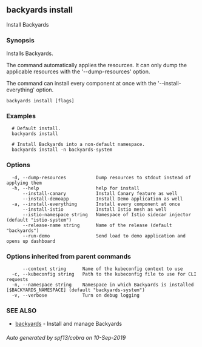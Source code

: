 ## backyards install

Install Backyards

### Synopsis

Installs Backyards.

The command automatically applies the resources.
It can only dump the applicable resources with the '--dump-resources' option.

The command can install every component at once with the '--install-everything' option.

```
backyards install [flags]
```

### Examples

```
  # Default install.
  backyards install

  # Install Backyards into a non-default namespace.
  backyards install -n backyards-system
```

### Options

```
  -d, --dump-resources           Dump resources to stdout instead of applying them
  -h, --help                     help for install
      --install-canary           Install Canary feature as well
      --install-demoapp          Install Demo application as well
  -a, --install-everything       Install every component at once
      --install-istio            Install Istio mesh as well
      --istio-namespace string   Namespace of Istio sidecar injector (default "istio-system")
      --release-name string      Name of the release (default "backyards")
      --run-demo                 Send load to demo application and opens up dashboard
```

### Options inherited from parent commands

```
      --context string      Name of the kubeconfig context to use
  -c, --kubeconfig string   Path to the kubeconfig file to use for CLI requests
  -n, --namespace string    Namespace in which Backyards is installed [$BACKYARDS_NAMESPACE] (default "backyards-system")
  -v, --verbose             Turn on debug logging
```

### SEE ALSO

* [backyards](backyards.md)	 - Install and manage Backyards

###### Auto generated by spf13/cobra on 10-Sep-2019
